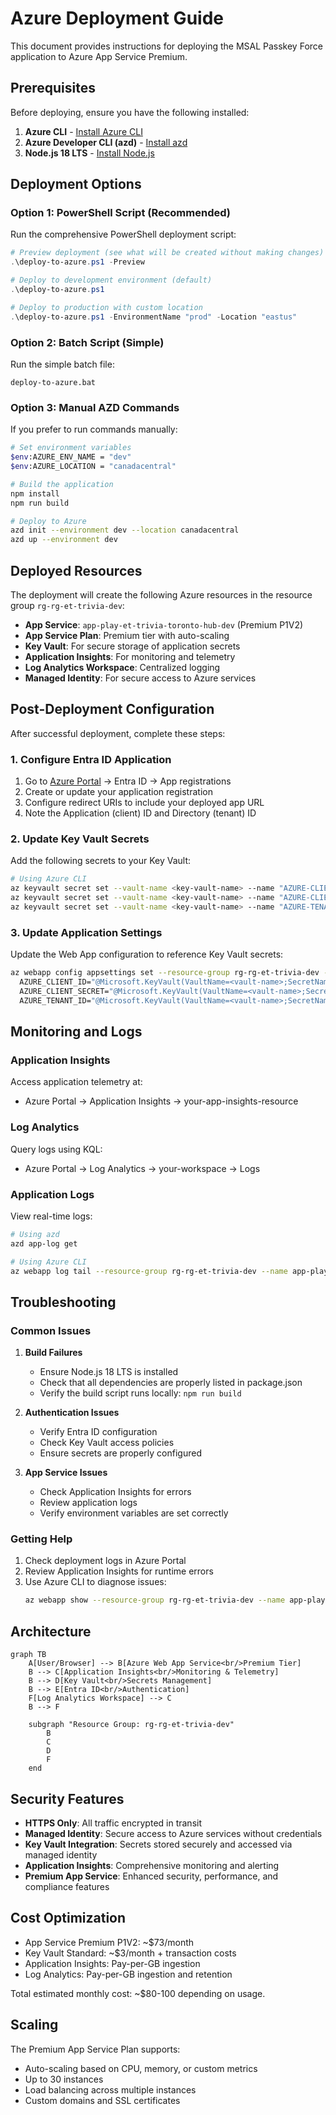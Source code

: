 # Azure Deployment Guide

This document provides instructions for deploying the MSAL Passkey Force application to Azure App Service Premium.

## Prerequisites

Before deploying, ensure you have the following installed:

1. **Azure CLI** - [Install Azure CLI](https://docs.microsoft.com/en-us/cli/azure/install-azure-cli)
2. **Azure Developer CLI (azd)** - [Install azd](https://learn.microsoft.com/en-us/azure/developer/azure-developer-cli/install-azd)
3. **Node.js 18 LTS** - [Install Node.js](https://nodejs.org/)

## Deployment Options

### Option 1: PowerShell Script (Recommended)

Run the comprehensive PowerShell deployment script:

```powershell
# Preview deployment (see what will be created without making changes)
.\deploy-to-azure.ps1 -Preview

# Deploy to development environment (default)
.\deploy-to-azure.ps1

# Deploy to production with custom location
.\deploy-to-azure.ps1 -EnvironmentName "prod" -Location "eastus"
```

### Option 2: Batch Script (Simple)

Run the simple batch file:

```batch
deploy-to-azure.bat
```

### Option 3: Manual AZD Commands

If you prefer to run commands manually:

```bash
# Set environment variables
$env:AZURE_ENV_NAME = "dev"
$env:AZURE_LOCATION = "canadacentral"

# Build the application
npm install
npm run build

# Deploy to Azure
azd init --environment dev --location canadacentral
azd up --environment dev
```

## Deployed Resources

The deployment will create the following Azure resources in the resource group `rg-rg-et-trivia-dev`:

- **App Service**: `app-play-et-trivia-toronto-hub-dev` (Premium P1V2)
- **App Service Plan**: Premium tier with auto-scaling
- **Key Vault**: For secure storage of application secrets
- **Application Insights**: For monitoring and telemetry
- **Log Analytics Workspace**: Centralized logging
- **Managed Identity**: For secure access to Azure services

## Post-Deployment Configuration

After successful deployment, complete these steps:

### 1. Configure Entra ID Application

1. Go to [Azure Portal](https://portal.azure.com) → Entra ID → App registrations
2. Create or update your application registration
3. Configure redirect URIs to include your deployed app URL
4. Note the Application (client) ID and Directory (tenant) ID

### 2. Update Key Vault Secrets

Add the following secrets to your Key Vault:

```bash
# Using Azure CLI
az keyvault secret set --vault-name <key-vault-name> --name "AZURE-CLIENT-ID" --value "<your-client-id>"
az keyvault secret set --vault-name <key-vault-name> --name "AZURE-CLIENT-SECRET" --value "<your-client-secret>"
az keyvault secret set --vault-name <key-vault-name> --name "AZURE-TENANT-ID" --value "<your-tenant-id>"
```

### 3. Update Application Settings

Update the Web App configuration to reference Key Vault secrets:

```bash
az webapp config appsettings set --resource-group rg-rg-et-trivia-dev --name app-play-et-trivia-toronto-hub-dev --settings \
  AZURE_CLIENT_ID="@Microsoft.KeyVault(VaultName=<vault-name>;SecretName=AZURE-CLIENT-ID)" \
  AZURE_CLIENT_SECRET="@Microsoft.KeyVault(VaultName=<vault-name>;SecretName=AZURE-CLIENT-SECRET)" \
  AZURE_TENANT_ID="@Microsoft.KeyVault(VaultName=<vault-name>;SecretName=AZURE-TENANT-ID)"
```

## Monitoring and Logs

### Application Insights

Access application telemetry at:
- Azure Portal → Application Insights → your-app-insights-resource

### Log Analytics

Query logs using KQL:
- Azure Portal → Log Analytics → your-workspace → Logs

### Application Logs

View real-time logs:

```bash
# Using azd
azd app-log get

# Using Azure CLI
az webapp log tail --resource-group rg-rg-et-trivia-dev --name app-play-et-trivia-toronto-hub-dev
```

## Troubleshooting

### Common Issues

1. **Build Failures**
   - Ensure Node.js 18 LTS is installed
   - Check that all dependencies are properly listed in package.json
   - Verify the build script runs locally: `npm run build`

2. **Authentication Issues**
   - Verify Entra ID configuration
   - Check Key Vault access policies
   - Ensure secrets are properly configured

3. **App Service Issues**
   - Check Application Insights for errors
   - Review application logs
   - Verify environment variables are set correctly

### Getting Help

1. Check deployment logs in Azure Portal
2. Review Application Insights for runtime errors  
3. Use Azure CLI to diagnose issues:
   ```bash
   az webapp show --resource-group rg-rg-et-trivia-dev --name app-play-et-trivia-toronto-hub-dev
   ```

## Architecture

```mermaid
graph TB
    A[User/Browser] --> B[Azure Web App Service<br/>Premium Tier]
    B --> C[Application Insights<br/>Monitoring & Telemetry]
    B --> D[Key Vault<br/>Secrets Management]
    B --> E[Entra ID<br/>Authentication]
    F[Log Analytics Workspace] --> C
    B --> F
    
    subgraph "Resource Group: rg-rg-et-trivia-dev"
        B
        C
        D
        F
    end
```

## Security Features

- **HTTPS Only**: All traffic encrypted in transit
- **Managed Identity**: Secure access to Azure services without credentials
- **Key Vault Integration**: Secrets stored securely and accessed via managed identity
- **Application Insights**: Comprehensive monitoring and alerting
- **Premium App Service**: Enhanced security, performance, and compliance features

## Cost Optimization

- App Service Premium P1V2: ~$73/month
- Key Vault Standard: ~$3/month + transaction costs
- Application Insights: Pay-per-GB ingestion
- Log Analytics: Pay-per-GB ingestion and retention

Total estimated monthly cost: ~$80-100 depending on usage.

## Scaling

The Premium App Service Plan supports:
- Auto-scaling based on CPU, memory, or custom metrics
- Up to 30 instances
- Load balancing across multiple instances
- Custom domains and SSL certificates